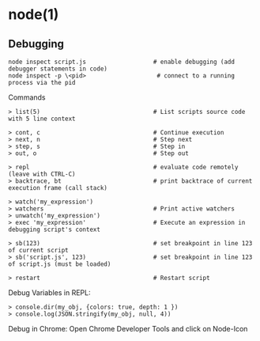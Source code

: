 # node(1)

## Debugging

    node inspect script.js                   # enable debugging (add debugger statements in code)
    node inspect -p \<pid>                    # connect to a running process via the pid

  Commands

    > list(5)                                # List scripts source code with 5 line context

    > cont, c                                # Continue execution
    > next, n                                # Step next
    > step, s                                # Step in
    > out, o                                 # Step out

    > repl                                   # evaluate code remotely (leave with CTRL-C)
    > backtrace, bt                          # print backtrace of current execution frame (call stack)

    > watch('my_expression')
    > watchers                               # Print active watchers
    > unwatch('my_expression')
    > exec 'my_expression'                   # Execute an expression in debugging script's context

    > sb(123)                                # set breakpoint in line 123 of current script
    > sb('script.js', 123)                   # set breakpoint in line 123 of script.js (must be loaded)

    > restart                                # Restart script

  Debug Variables in REPL:

    > console.dir(my_obj, {colors: true, depth: 1 })
    > console.log(JSON.stringify(my_obj, null, 4))

  Debug in Chrome: Open Chrome Developer Tools and click on Node-Icon
